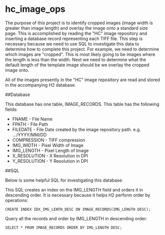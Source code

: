 # hc_image_ops
The purpose of this project is to identify cropped images (image width is greater than image length) and overlay the image onto a standard size page.  This is accomplished by reading the "HC" image repository and inserting a database record representing each TIFF file.  This step is necessary because we need to use SQL to investigate this data to determine how to complete this project.  For example, we need to determine which images are "cropped".  This is most likely going to be images where the length is less than the width.  Next we need to determine what the default length of the template image should be we overlay the cropped image onto.  

All of the images presently in the "HC" image repository are read and stored in the accompanying H2 database.  

##Database 

This database has one table, IMAGE_RECORDS.  This table has the following fields:

* FNAME - File Name
* FPATH - File Path
* FILEDATE - File Date created by the image repository path. e.g. .../YYYY/MM/DD
* COMPRESSION - TIFF compression
* IMG_WIDTH - Pixel Width of Image
* IMG_LENGTH - Pixel Length of Image
* X_RESOLUTION - X Resolution in DPI
* Y_RESOLUTION - Y Resolution in DPI

##SQL

Below is some helpful SQL for investigating this database:

This SQL creates an index on the IMG_LENGTH field and orders it in descending order.  It is necessary because it helps H2 perform order by operations:

````
CREATE INDEX IDX_IMG_LENTH_DESC ON IMAGE_RECORDS(IMG_LENGTH DESC);  
````

Query all the records and order by IMG_LENGTH in descending order:

````
SELECT * FROM IMAGE_RECORDS ORDER BY IMG_LENGTH DESC;
````
